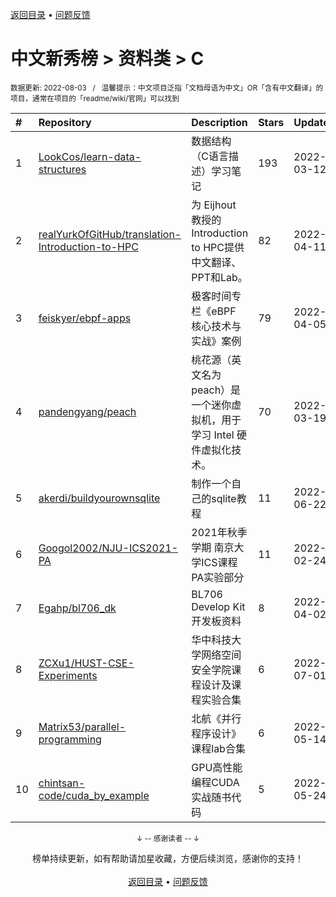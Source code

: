 <a href="https://gitee.com/GrowingGit/GitHub-Chinese-Top-Charts#github中文排行榜">返回目录</a> • <a href="/content/docs/feedback.md">问题反馈</a>

# 中文新秀榜 > 资料类 > C
<sub>数据更新: 2022-08-03&nbsp;&nbsp;&nbsp;/&nbsp;&nbsp;&nbsp;温馨提示：中文项目泛指「文档母语为中文」OR「含有中文翻译」的项目，通常在项目的「readme/wiki/官网」可以找到</sub>

|#|Repository|Description|Stars|Updated|Created|
|:-|:-|:-|:-|:-|:-|
|1|[LookCos/learn-data-structures](https://github.com/LookCos/learn-data-structures)|数据结构（C语言描述）学习笔记|193|2022-03-12|2021-10-09|
|2|[realYurkOfGitHub/translation-Introduction-to-HPC](https://github.com/realYurkOfGitHub/translation-Introduction-to-HPC)|为 Eijhout 教授的Introduction to HPC提供中文翻译、 PPT和Lab。|82|2022-04-11|2021-10-18|
|3|[feiskyer/ebpf-apps](https://github.com/feiskyer/ebpf-apps)|极客时间专栏《eBPF 核心技术与实战》案例|79|2022-04-05|2021-11-01|
|4|[pandengyang/peach](https://github.com/pandengyang/peach)|桃花源（英文名为 peach）是一个迷你虚拟机，用于学习 Intel 硬件虚拟化技术。|70|2022-03-19|2022-03-19|
|5|[akerdi/buildyourownsqlite](https://github.com/akerdi/buildyourownsqlite)|制作一个自己的sqlite教程|11|2022-06-22|2022-04-23|
|6|[Googol2002/NJU-ICS2021-PA](https://github.com/Googol2002/NJU-ICS2021-PA)|2021年秋季学期 南京大学ICS课程 PA实验部分|11|2022-02-24|2021-09-09|
|7|[Egahp/bl706_dk](https://github.com/Egahp/bl706_dk)|BL706 Develop Kit 开发板资料|8|2022-04-02|2022-01-28|
|8|[ZCXu1/HUST-CSE-Experiments](https://github.com/ZCXu1/HUST-CSE-Experiments)|华中科技大学网络空间安全学院课程设计及课程实验合集|6|2022-07-01|2022-06-18|
|9|[Matrix53/parallel-programming](https://github.com/Matrix53/parallel-programming)|北航《并行程序设计》课程lab合集|6|2022-05-14|2022-04-26|
|10|[chintsan-code/cuda_by_example](https://github.com/chintsan-code/cuda_by_example)|GPU高性能编程CUDA实战随书代码|5|2022-05-24|2022-04-15|

<div align="center">
    <p><sub>↓ -- 感谢读者 -- ↓</sub></p>
    榜单持续更新，如有帮助请加星收藏，方便后续浏览，感谢你的支持！
</div>

<br/>

<div align="center"><a href="https://gitee.com/GrowingGit/GitHub-Chinese-Top-Charts#github中文排行榜">返回目录</a> • <a href="/content/docs/feedback.md">问题反馈</a></div>
